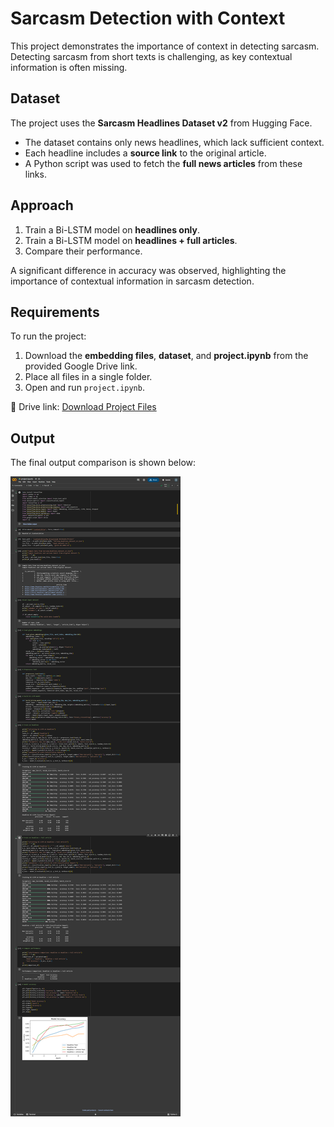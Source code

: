 # Sarcasm Detection with Context

This project demonstrates the importance of context in detecting sarcasm.  
Detecting sarcasm from short texts is challenging, as key contextual information is often missing.  

## Dataset
The project uses the **Sarcasm Headlines Dataset v2** from Hugging Face.  
- The dataset contains only news headlines, which lack sufficient context.  
- Each headline includes a **source link** to the original article.  
- A Python script was used to fetch the **full news articles** from these links.  

## Approach
1. Train a Bi-LSTM model on **headlines only**.  
2. Train a Bi-LSTM model on **headlines + full articles**.  
3. Compare their performance.  

A significant difference in accuracy was observed, highlighting the importance of contextual information in sarcasm detection.

## Requirements
To run the project:  
1. Download the **embedding files**, **dataset**, and **project.ipynb** from the provided Google Drive link.  
2. Place all files in a single folder.  
3. Open and run `project.ipynb`.  

📂 Drive link: [Download Project Files](https://drive.google.com/drive/folders/1bXHSnGsTyOAtM6v0uBPSpXTiIxUqJ-Dx?usp=sharing)

## Output
The final output comparison is shown below:  

![Project Output](output.png)

